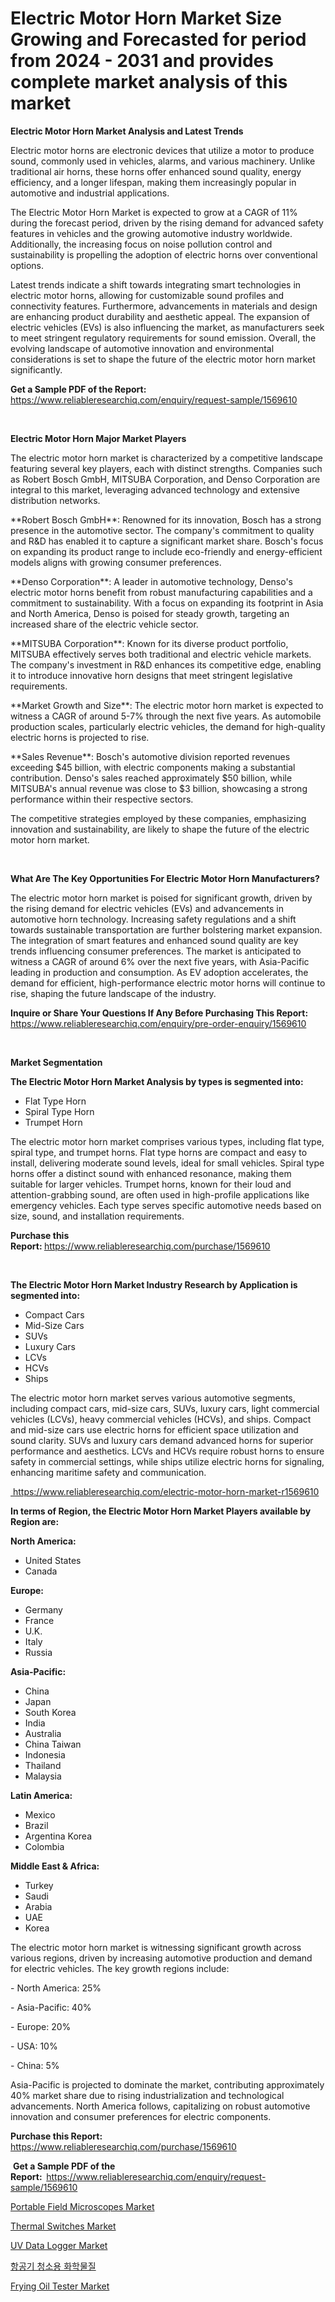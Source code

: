 <p><h1>Electric Motor Horn Market Size Growing and Forecasted for period from 2024 - 2031 and provides complete market analysis of this market</h1></p><p><strong>Electric Motor Horn Market Analysis and Latest Trends</strong></p>
<p><p>Electric motor horns are electronic devices that utilize a motor to produce sound, commonly used in vehicles, alarms, and various machinery. Unlike traditional air horns, these horns offer enhanced sound quality, energy efficiency, and a longer lifespan, making them increasingly popular in automotive and industrial applications.</p><p>The Electric Motor Horn Market is expected to grow at a CAGR of 11% during the forecast period, driven by the rising demand for advanced safety features in vehicles and the growing automotive industry worldwide. Additionally, the increasing focus on noise pollution control and sustainability is propelling the adoption of electric horns over conventional options. </p><p>Latest trends indicate a shift towards integrating smart technologies in electric motor horns, allowing for customizable sound profiles and connectivity features. Furthermore, advancements in materials and design are enhancing product durability and aesthetic appeal. The expansion of electric vehicles (EVs) is also influencing the market, as manufacturers seek to meet stringent regulatory requirements for sound emission. Overall, the evolving landscape of automotive innovation and environmental considerations is set to shape the future of the electric motor horn market significantly.</p></p>
<p><strong>Get a Sample PDF of the Report:&nbsp;</strong> <a href="https://www.reliableresearchiq.com/enquiry/request-sample/1569610?utm_campaign=99&utm_medium=2&utm_source=Github&utm_content=ia&utm_term=19102024&utm_id=electric-motor-horn">https://www.reliableresearchiq.com/enquiry/request-sample/1569610</a></p>
<p>&nbsp;</p>
<p><strong>Electric Motor Horn Major Market Players</strong></p>
<p><p>The electric motor horn market is characterized by a competitive landscape featuring several key players, each with distinct strengths. Companies such as Robert Bosch GmbH, MITSUBA Corporation, and Denso Corporation are integral to this market, leveraging advanced technology and extensive distribution networks.</p><p>**Robert Bosch GmbH**: Renowned for its innovation, Bosch has a strong presence in the automotive sector. The company's commitment to quality and R&D has enabled it to capture a significant market share. Bosch's focus on expanding its product range to include eco-friendly and energy-efficient models aligns with growing consumer preferences.</p><p>**Denso Corporation**: A leader in automotive technology, Denso's electric motor horns benefit from robust manufacturing capabilities and a commitment to sustainability. With a focus on expanding its footprint in Asia and North America, Denso is poised for steady growth, targeting an increased share of the electric vehicle sector.</p><p>**MITSUBA Corporation**: Known for its diverse product portfolio, MITSUBA effectively serves both traditional and electric vehicle markets. The company's investment in R&D enhances its competitive edge, enabling it to introduce innovative horn designs that meet stringent legislative requirements.</p><p>**Market Growth and Size**: The electric motor horn market is expected to witness a CAGR of around 5-7% through the next five years. As automobile production scales, particularly electric vehicles, the demand for high-quality electric horns is projected to rise.</p><p>**Sales Revenue**: Bosch's automotive division reported revenues exceeding $45 billion, with electric components making a substantial contribution. Denso's sales reached approximately $50 billion, while MITSUBA's annual revenue was close to $3 billion, showcasing a strong performance within their respective sectors.</p><p>The competitive strategies employed by these companies, emphasizing innovation and sustainability, are likely to shape the future of the electric motor horn market.</p></p>
<p>&nbsp;</p>
<p><strong>What Are The Key Opportunities For Electric Motor Horn Manufacturers?</strong></p>
<p><p>The electric motor horn market is poised for significant growth, driven by the rising demand for electric vehicles (EVs) and advancements in automotive horn technology. Increasing safety regulations and a shift towards sustainable transportation are further bolstering market expansion. The integration of smart features and enhanced sound quality are key trends influencing consumer preferences. The market is anticipated to witness a CAGR of around 6% over the next five years, with Asia-Pacific leading in production and consumption. As EV adoption accelerates, the demand for efficient, high-performance electric motor horns will continue to rise, shaping the future landscape of the industry.</p></p>
<p><strong>Inquire or Share Your Questions If Any Before Purchasing This Report:</strong> <a href="https://www.reliableresearchiq.com/enquiry/pre-order-enquiry/1569610?utm_campaign=99&utm_medium=2&utm_source=Github&utm_content=ia&utm_term=19102024&utm_id=electric-motor-horn">https://www.reliableresearchiq.com/enquiry/pre-order-enquiry/1569610</a></p>
<p>&nbsp;</p>
<p><strong>Market Segmentation</strong></p>
<p><strong>The Electric Motor Horn Market Analysis by types is segmented into:</strong></p>
<p><ul><li>Flat Type Horn</li><li>Spiral Type Horn</li><li>Trumpet Horn</li></ul></p>
<p><p>The electric motor horn market comprises various types, including flat type, spiral type, and trumpet horns. Flat type horns are compact and easy to install, delivering moderate sound levels, ideal for small vehicles. Spiral type horns offer a distinct sound with enhanced resonance, making them suitable for larger vehicles. Trumpet horns, known for their loud and attention-grabbing sound, are often used in high-profile applications like emergency vehicles. Each type serves specific automotive needs based on size, sound, and installation requirements.</p></p>
<p><strong>Purchase this Report:&nbsp;</strong><a href="https://www.reliableresearchiq.com/purchase/1569610?utm_campaign=99&utm_medium=2&utm_source=Github&utm_content=ia&utm_term=19102024&utm_id=electric-motor-horn">https://www.reliableresearchiq.com/purchase/1569610</a></p>
<p>&nbsp;</p>
<p><strong>The Electric Motor Horn Market Industry Research by Application is segmented into:</strong></p>
<p><ul><li>Compact Cars</li><li>Mid-Size Cars</li><li>SUVs</li><li>Luxury Cars</li><li>LCVs</li><li>HCVs</li><li>Ships</li></ul></p>
<p><p>The electric motor horn market serves various automotive segments, including compact cars, mid-size cars, SUVs, luxury cars, light commercial vehicles (LCVs), heavy commercial vehicles (HCVs), and ships. Compact and mid-size cars use electric horns for efficient space utilization and sound clarity. SUVs and luxury cars demand advanced horns for superior performance and aesthetics. LCVs and HCVs require robust horns to ensure safety in commercial settings, while ships utilize electric horns for signaling, enhancing maritime safety and communication.</p></p>
<p><a href="https://www.reliableresearchiq.com/electric-motor-horn-market-r1569610?utm_campaign=99&utm_medium=2&utm_source=Github&utm_content=ia&utm_term=19102024&utm_id=electric-motor-horn">&nbsp;https://www.reliableresearchiq.com/electric-motor-horn-market-r1569610</a></p>
<p><strong>In terms of Region, the Electric Motor Horn Market Players available by Region are:</strong></p>
<p>
    <p> <strong> North America: </strong>
        <ul>
            <li>United States</li>
            <li>Canada</li>
        </ul>
        </p> 
    <p> <strong> Europe: </strong>
        <ul>
            <li>Germany</li>
            <li>France</li>
            <li>U.K.</li>
            <li>Italy</li>
            <li>Russia</li>
        </ul>
        </p> 
    <p> <strong> Asia-Pacific: </strong>
        <ul>
            <li>China</li>
            <li>Japan</li>
            <li>South Korea</li>
            <li>India</li>
            <li>Australia</li>
            <li>China Taiwan</li>
            <li>Indonesia</li>
            <li>Thailand</li>
            <li>Malaysia</li>
        </ul>
        </p> 
    <p> <strong> Latin America: </strong>
        <ul>
            <li>Mexico</li>
            <li>Brazil</li>
            <li>Argentina Korea</li>
            <li>Colombia</li>
        </ul>
        </p> 
    <p> <strong> Middle East & Africa: </strong>
        <ul>
            <li>Turkey</li>
            <li>Saudi</li>
            <li>Arabia</li>
            <li>UAE</li>
            <li>Korea</li>
        </ul>
    </p>
    </p>
<p><p>The electric motor horn market is witnessing significant growth across various regions, driven by increasing automotive production and demand for electric vehicles. The key growth regions include:</p><p>- North America: 25%</p><p>- Asia-Pacific: 40%</p><p>- Europe: 20%</p><p>- USA: 10%</p><p>- China: 5%</p><p>Asia-Pacific is projected to dominate the market, contributing approximately 40% market share due to rising industrialization and technological advancements. North America follows, capitalizing on robust automotive innovation and consumer preferences for electric components.</p></p>
<p><strong>Purchase this Report: </strong><a href="https://www.reliableresearchiq.com/purchase/1569610?utm_campaign=99&utm_medium=2&utm_source=Github&utm_content=ia&utm_term=19102024&utm_id=electric-motor-horn">https://www.reliableresearchiq.com/purchase/1569610</a></p>
<p>&nbsp;<strong>Get a Sample PDF of the Report:&nbsp;&nbsp;</strong><a href="https://www.reliableresearchiq.com/enquiry/request-sample/1569610?utm_campaign=99&utm_medium=2&utm_source=Github&utm_content=ia&utm_term=19102024&utm_id=electric-motor-horn">https://www.reliableresearchiq.com/enquiry/request-sample/1569610</a></p>
<p><strong></strong></p>
<p><p><a href="https://github.com/danyelltzmol/Market-Research-Report-List-1/blob/main/portable-field-microscopes-market.md?utm_campaign=99&utm_medium=2&utm_source=Github&utm_content=ia&utm_term=19102024&utm_id=electric-motor-horn">Portable Field Microscopes Market</a></p><p><a href="https://www.linkedin.com/pulse/thermal-switches-market-global-trends-forecast-2024-2031-zakupka-w7r2e?utm_campaign=99&utm_medium=2&utm_source=Github&utm_content=ia&utm_term=19102024&utm_id=electric-motor-horn">Thermal Switches Market</a></p><p><a href="https://issuu.com/reportprime-2/docs/uv-data-logger-market-size-2030.ppt_1f41f76dbad5a1?utm_campaign=99&utm_medium=2&utm_source=Github&utm_content=ia&utm_term=19102024&utm_id=electric-motor-horn">UV Data Logger Market</a></p><p><a href="https://github.com/sougarounis/Market-Research-Report-List-6/blob/main/486208619609.md?utm_campaign=99&utm_medium=2&utm_source=Github&utm_content=ia&utm_term=19102024&utm_id=electric-motor-horn">항공기 청소용 화학물질</a></p><p><a href="https://issuu.com/reportprime-2/docs/frying-oil-tester-market-size-2030._85dcee0cb7919d?utm_campaign=99&utm_medium=2&utm_source=Github&utm_content=ia&utm_term=19102024&utm_id=electric-motor-horn">Frying Oil Tester Market</a></p></p>